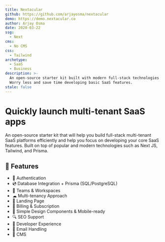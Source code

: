```yaml
---
title: Nextacular
github: https://github.com/arjayosma/nextacular
demo: https://demo.nextacular.co
author: Arjay Osma
date: 2020-03-22
ssg:
  - Next
cms:
  - No CMS
css:
  - Tailwind
archetype:
  - SaaS
  - Business
description: >-
  An open-source starter kit built with modern full-stack technologies.
  Worry less and save time developing basic SaaS features.
stale: false
---
```


# Quickly launch multi-tenant SaaS apps

An open-source starter kit that will help you build full-stack multi-tenant SaaS platforms efficiently and help you focus on developing your core SaaS features. Built on top of popular and modern technologies such as Next JS, Tailwind, and Prisma.

## 🦄 Features

- 🔐 Authentication
- 💿 Database Integration + Prisma (SQL/PostgreSQL)
- 🤝 Teams & Workspaces
- ☁ Multi-tenancy Approach
- 📜 Landing Page
- 💸 Billing & Subscription
- 📱 Simple Design Components & Mobile-ready
- 🔍 SEO Support
- 👾 Developer Experience
- 💌 Email Handling
- 🧵 CMS

